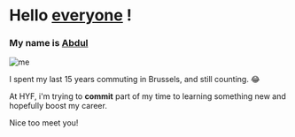 # Hello [everyone](https://github.com/HackYourFutureBelgium/class-9-10/tree/master/student-bios) ! 

### My name is [Abdul](https://github.com/aame1)


![me](https://avatars1.githubusercontent.com/u/61841073?s=460&u=49d5b17e01f7b06d881d83b0d5d6de073fc940e3&v=4)


I spent my last 15 years commuting in Brussels, and still counting. :joy:

At HYF, i'm trying to **commit** part of my time to learning something new and hopefully boost my career. 

Nice too meet you! 





